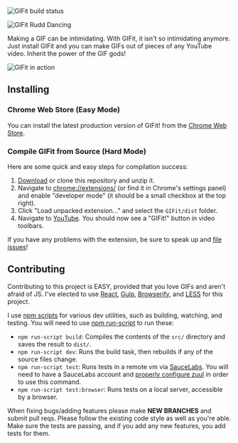 ![GIFit build status](https://travis-ci.org/Fauntleroy/GIFit.svg?branch=master)

![GIFit Rudd Dancing](https://raw.githubusercontent.com/Fauntleroy/GIFit/master/gifit_rudd_dance.gif)

Making a GIF can be intimidating. With GIFit, it isn't so intimidating anymore. Just install GIFit and you can make GIFs out of pieces of any YouTube video. Inherit the power of the GIF gods!

![GIFit in action](https://raw.githubusercontent.com/Fauntleroy/GIFit/master/screenshot.jpg)

## Installing

### Chrome Web Store (Easy Mode)

You can install the latest production version of GIFit! from the [Chrome Web Store](https://chrome.google.com/webstore/detail/gifit/khoojcphcmgcplkpckkjpdlloooifgec).

### Compile GIFit from Source (Hard Mode)

Here are some quick and easy steps for compilation success:

1. [Download](https://github.com/Fauntleroy/GIFit/archive/master.zip) or clone this repository and unzip it.
2. Navigate to [chrome://extensions/](chrome://extensions/) (or find it in Chrome's settings panel) and enable "developer mode" (it should be a small checkbox at the top right).
3. Click "Load unpacked extension..." and select the `GIFit/dist` folder.
4. Navigate to [YouTube](http://youtube.com). You should now see a "GIFit!" button in video toolbars.

If you have any problems with the extension, be sure to speak up and [file issues](https://github.com/Fauntleroy/GIFit/issues)!

## Contributing

Contributing to this project is EASY, provided that you love GIFs and aren't afraid of JS. I've elected to use [React](http://facebook.github.io/react/), [Gulp](http://gulpjs.com/), [Browserify](http://browserify.org/), and [LESS](http://lesscss.org/) for this project.

I use [npm scripts](https://docs.npmjs.com/misc/scripts) for various dev utilities, such as building, watching, and testing. You will need to use [npm run-script](https://docs.npmjs.com/cli/run-script) to run these:

- `npm run-script build`: Compiles the contents of the `src/` directory and saves the result to `dist/`.
- `npm run-script dev`: Runs the build task, then rebuilds if any of the source files change.
- `npm run-script test`: Runs tests in a remote vm via [SauceLabs](https://saucelabs.com/). You will need to have a SauceLabs account and [properly configure zuul](https://github.com/defunctzombie/zuul/wiki/Cloud-testing) in order to use this command.
- `npm run-script test:browser`: Runs tests on a local server, accessible by a browser.

When fixing bugs/adding features please make **NEW BRANCHES** and submit pull reqs. Please follow the existing code style as well as you're able. Make sure the tests are passing, and if you add any new features, you add tests for them.

